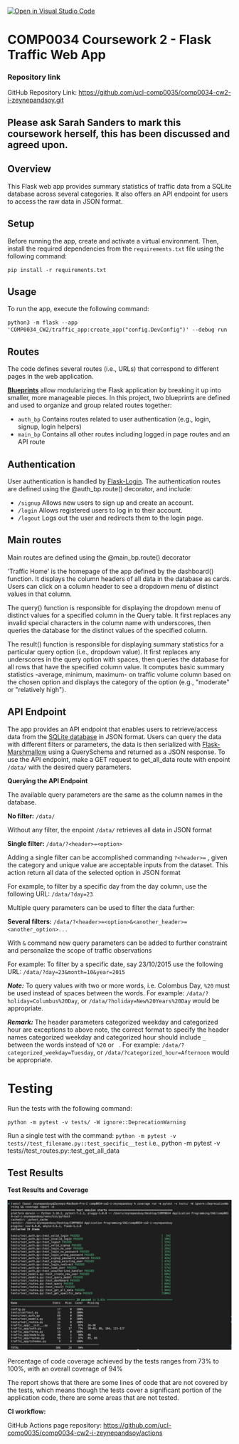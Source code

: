 [![Open in Visual Studio Code](https://classroom.github.com/assets/open-in-vscode-c66648af7eb3fe8bc4f294546bfd86ef473780cde1dea487d3c4ff354943c9ae.svg)](https://classroom.github.com/online_ide?assignment_repo_id=10410173&assignment_repo_type=AssignmentRepo)

# COMP0034 Coursework 2 - Flask Traffic Web App

### Repository link

GitHub Repository Link: https://github.com/ucl-comp0035/comp0034-cw2-i-zeynepandsoy.git

## Please ask Sarah Sanders to mark this coursework herself, this has been discussed and agreed upon.

## Overview 

This Flask web app provides summary statistics of traffic data from a SQLite database across several categories. It also offers an API endpoint for users to access the raw data in JSON format.

## Setup 

Before running the app, create and activate a virtual environment. Then, install the required dependencies from the `requirements.txt` file using the following command:

```
pip install -r requirements.txt
```

## Usage

To run the app, execute the following command:

```
python3 -m flask --app 'COMP0034_CW2/traffic_app:create_app("config.DevConfig")' --debug run
```


## Routes

The code defines several routes (i.e., URLs) that correspond to different pages in the web application.

[**Blueprints**](http://exploreflask.com/en/latest/blueprints.html) allow modularizing the Flask application by breaking it up into smaller, more manageable pieces. In this project, two blueprints are defined and used to organize and group related routes together:

* `auth_bp`  Contains routes related to user authentication (e.g., login, signup, login helpers)
* `main_bp` Contains all other routes including logged in page routes and an API route


## Authentication

User authentication is handled by [Flask-Login](https://flask-login.readthedocs.io/en/latest/). The authentication routes are defined using the @auth_bp.route() decorator, and include:

* `/signup` Allows new users to sign up and create an account.
* `/login` Allows registered users to log in to their account.
* `/logout` Logs out the user and redirects them to the login page.


## Main routes

Main routes are defined using the @main_bp.route() decorator

'Traffic Home' is the homepage of the app defined by the dashboard() function. It displays the column headers of all data in the database as cards. Users can click on a column header to see a dropdown menu of distinct values in that column.

The query() function is responsible for displaying the dropdown menu of distinct values for a specified column in the Query table. It first replaces any invalid special characters in the column name with underscores, then queries the database for the distinct values of the specified column. 

The result() function is responsible for displaying summary statistics for a particular query option (i.e., dropdown value). It first replaces any underscores in the query option with spaces, then queries the database for all rows that have the specified column value. It computes basic summary statistics -average, minimum, maximum- on traffic volume column based on the chosen option and displays the category of the option (e.g., "moderate" or "relatively high"). 

## API Endpoint

The app provides an API endpoint that enables users to retrieve/access data from the [SQLite database](https://pythonbasics.org/flask-sqlite/) in JSON format. Users can query the data with different filters or parameters, the data is then serialized with [Flask-Marshmallow](https://flask-marshmallow.readthedocs.io/en/latest/) using a QuerySchema and returned as a JSON response. To use the API endpoint, make a GET request to get_all_data route with enpoint `/data/` with the desired query parameters.

**Querying the API Endpoint**

The available query parameters are the same as the column names in the database. 

**No filter:** `/data/` 

Without any filter, the enpoint `/data/` retrieves all data in JSON format


**Single filter:** `/data/?<header>=<option>` 

Adding a single filter can be accomplished commanding `?<header>=` , given the category and unique value are acceptable inputs from the dataset. This action return all data of the selected option in JSON format

For example, to filter by a specific day from the day column, use the following URL: `/data/?day=23`

Multiple query parameters can be used to filter the data further:

**Several filters:** `/data/?<header>=<option>&<another_header>=<another_option>...` 

With `&` command new query parameters can be added to further constraint and personalize the scope of traffic observations

For example: To filter by a specific date, say 23/10/2015 use the following URL: `/data/?day=23&month=10&year=2015`

***Note:*** 
To query values with two or more words, i.e. Colombus Day, `%20` must be used instead of spaces between the words. For example: `/data/?holiday=Columbus%20Day`, or `/data/?holiday=New%20Years%20Day` would be appropriate. 

***Remark:*** 
The header parameters categorized weekday and categorized hour are exceptions to above note, the correct format to specify the header names categorized weekday and categorized hour should include `_` between the words instead of `%20` or ` `. For example: `/data/?categorized_weekday=Tuesday`, or `/data/?categorized_hour=Afternoon` would be appropriate. 


# Testing

Run the tests with the following command:

```
python -m pytest -v tests/ -W ignore::DeprecationWarning
```

Run a single test with the command: `python -m pytest -v tests//test_filename.py::test_specific__test`
i.e., python -m pytest -v tests//test_routes.py::test_get_all_data


## Test Results 

**Test Results and Coverage**

![Evidence of running Test Results and Coverage Reports](/traffic_app/static/assets/TestResults-CoverageReport.png)

Percentage of code coverage achieved by the tests ranges from 73% to 100%, with an overall coverage of 94%

The report shows that there are some lines of code that are not covered by the tests, which means though the tests cover a significant portion of the application code, there are some areas that are not tested.

**CI workflow:**

GitHub Actions page repository: https://github.com/ucl-comp0035/comp0034-cw2-i-zeynepandsoy/actions

